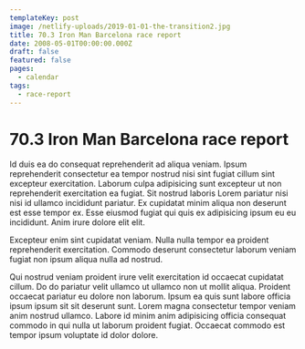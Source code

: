 ```yaml
---
templateKey: post
image: /netlify-uploads/2019-01-01-the-transition2.jpg
title: 70.3 Iron Man Barcelona race report
date: 2008-05-01T00:00:00.000Z
draft: false
featured: false
pages:
  - calendar
tags:
  - race-report
---
```


# 70.3 Iron Man Barcelona race report

Id duis ea do consequat reprehenderit ad aliqua veniam. Ipsum reprehenderit consectetur ea tempor nostrud nisi sint fugiat cillum sint excepteur exercitation. Laborum culpa adipisicing sunt excepteur ut non reprehenderit exercitation ea fugiat. Sit nostrud laboris Lorem pariatur nisi nisi id ullamco incididunt pariatur. Ex cupidatat minim aliqua non deserunt est esse tempor ex. Esse eiusmod fugiat qui quis ex adipisicing ipsum eu eu incididunt. Anim irure dolore elit elit.

Excepteur enim sint cupidatat veniam. Nulla nulla tempor ea proident reprehenderit exercitation. Commodo deserunt consectetur laborum veniam fugiat non ipsum aliqua nulla ad nostrud.

Qui nostrud veniam proident irure velit exercitation id occaecat cupidatat cillum. Do do pariatur velit ullamco ut ullamco non ut mollit aliqua. Proident occaecat pariatur eu dolore non laborum. Ipsum ea quis sunt labore officia ipsum ipsum sit sit deserunt sunt. Lorem magna consectetur tempor veniam anim nostrud ullamco. Labore id minim anim adipisicing officia consequat commodo in qui nulla ut laborum proident fugiat. Occaecat commodo est tempor ipsum voluptate id dolor dolore.
